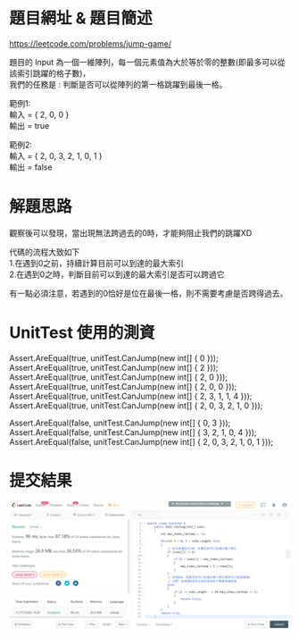 # 題目網址 & 題目簡述  
https://leetcode.com/problems/jump-game/  
  
題目的 Input 為一個一維陣列，每一個元素值為大於等於零的整數(即最多可以從該索引跳躍的格子數)，  
我們的任務是 : 判斷是否可以從陣列的第一格跳躍到最後一格。  
  
範例1:  
輸入 = { 2, 0, 0 }  
輸出 = true  
  
範例2:  
輸入 = { 2, 0, 3, 2, 1, 0, 1 }  
輸出 = false  
  
# 解題思路  
觀察後可以發現，當出現無法跨過去的0時，才能夠阻止我們的跳躍XD  
  
代碼的流程大致如下  
1.在遇到0之前，持續計算目前可以到達的最大索引  
2.在遇到0之時，判斷目前可以到達的最大索引是否可以跨過它  
  
有一點必須注意，若遇到的0恰好是位在最後一格，則不需要考慮是否跨得過去。  
  
# UnitTest 使用的測資  
Assert.AreEqual(true, unitTest.CanJump(new int[] { 0 }));  
Assert.AreEqual(true, unitTest.CanJump(new int[] { 2 }));  
Assert.AreEqual(true, unitTest.CanJump(new int[] { 2, 0 }));  
Assert.AreEqual(true, unitTest.CanJump(new int[] { 2, 0, 0 }));  
Assert.AreEqual(true, unitTest.CanJump(new int[] { 2, 3, 1, 1, 4 }));  
Assert.AreEqual(true, unitTest.CanJump(new int[] { 2, 0, 3, 2, 1, 0 }));  
  
Assert.AreEqual(false, unitTest.CanJump(new int[] { 0, 3 }));  
Assert.AreEqual(false, unitTest.CanJump(new int[] { 3, 2, 1, 0, 4 }));  
Assert.AreEqual(false, unitTest.CanJump(new int[] { 2, 0, 3, 2, 1, 0, 1 }));  
  
# 提交結果  
![image](https://raw.githubusercontent.com/Jacky20200711/LeetCode/master/Q55(Jump%20Game)/SuccessShot.PNG)  
&emsp;  
&emsp;  
